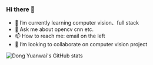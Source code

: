 ### Hi there 👋
- 🌱 I’m currently learning computer vision、full stack
- 💬 Ask me about opencv cnn etc.
- 📫 How to reach me: email on the left
- 👯 I’m looking to collaborate on computer vision project


![Dong Yuanwai's GitHub stats](https://github-readme-stats.vercel.app/api?username=dongyuanwai&show_icons=true)
